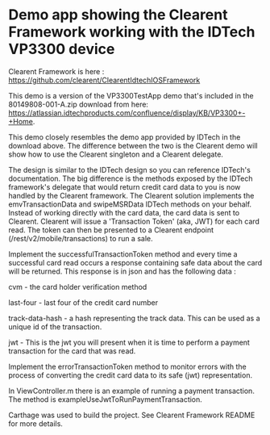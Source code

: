 # Demo app showing the Clearent Framework working with the IDTech VP3300 device

Clearent Framework is here : https://github.com/clearent/ClearentIdtechIOSFramework

This demo is a version of the VP3300TestApp demo that's included in the 80149808-001-A.zip download from here: https://atlassian.idtechproducts.com/confluence/display/KB/VP3300+-+Home.

This demo closely resembles the demo app provided by IDTech in the download above. The difference between the two is the Clearent demo will show how to use the Clearent singleton and a Clearent delegate. 

The design is similar to the IDTech design so you can reference IDTech's documentation. The big difference is the methods exposed by the IDTech framework's delegate that would return credit card data to you is now handled by the Clearent framework. The Clearent solution implements the emvTransactionData and swipeMSRData IDTech methods on your behalf. Instead of working directly with the card data, the card data is sent to Clearent. Clearent will issue a 'Transaction Token' (aka, JWT) for each card read. The token can then be presented to a Clearent endpoint (/rest/v2/mobile/transactions) to run a sale.

Implement the successfulTransactionToken method and every time a successful card read occurs a response containing safe data about the card will be returned. This response is in json and has the following data :

  cvm - the card holder verification method

  last-four - last four of the credit card number

  track-data-hash - a hash representing the track data. This can be used as a unique id of the transaction.

  jwt - This is the jwt you will present when it is time to perform a payment transaction for the card that was read.

Implement the errorTransactionToken method to monitor errors with the process of converting the credit card data to its safe (jwt) representation.

In ViewController.m there is an example of running a payment transaction. The method is exampleUseJwtToRunPaymentTransaction.

Carthage was used to build the project. See Clearent Framework README for more details.
